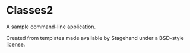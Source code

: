# Classes2

A sample command-line application.

Created from templates made available by Stagehand under a BSD-style
[license](https://github.com/dart-lang/stagehand/blob/master/LICENSE).
